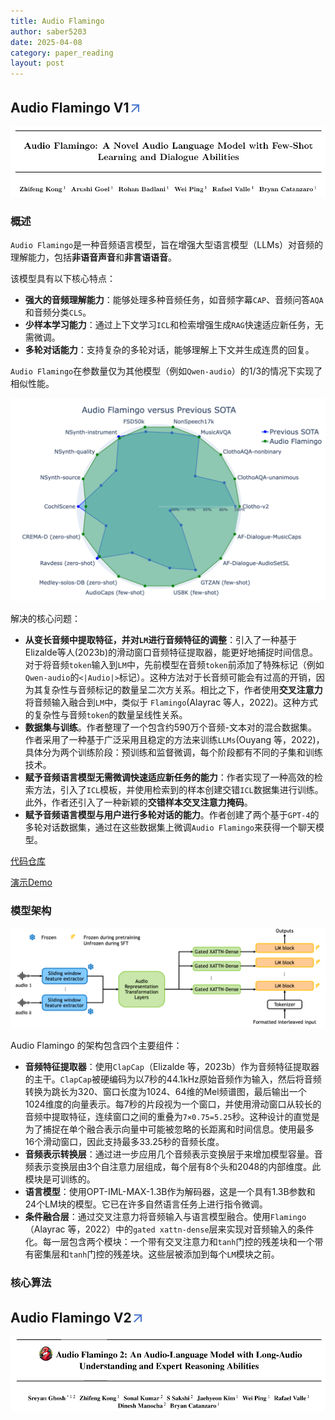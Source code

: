 ```yaml
---
title: Audio Flamingo
author: saber5203
date: 2025-04-08
category: paper_reading
layout: post
---
```


## Audio Flamingo V1[<svg xmlns="http://www.w3.org/2000/svg" enable-background="new 0 0 24 24" height="24px" viewBox="2 -5 24 24" width="24px" fill="#4B77D1"><g><rect fill="none" height="24" width="24"/></g><g><polygon points="6,6 6,8 14.59,8 5,17.59 6.41,19 16,9.41 16,18 18,18 18,6"/></g></svg>](https://arxiv.org/abs/2402.01831)

![V1论文](../images/Audio-Flamingo/V1论文.png)

### 概述

`Audio Flamingo`是一种音频语言模型，旨在增强大型语言模型（LLMs）对音频的理解能力，包括**非语音声音**和**非言语语音**。

该模型具有以下核心特点：
* **强大的音频理解能力**：能够处理多种音频任务，如音频字幕`CAP`、音频问答`AQA`和音频分类`CLS`。
* **少样本学习能力**：通过上下文学习`ICL`和检索增强生成`RAG`快速适应新任务，无需微调。
* **多轮对话能力**：支持复杂的多轮对话，能够理解上下文并生成连贯的回复。

`Audio Flamingo`在参数量仅为其他模型（例如`Qwen-audio`）的1/3的情况下实现了相似性能。

![V1性能](../images/Audio-Flamingo/V1性能.png)

解决的核心问题：
* **从变长音频中提取特征，并对`LM`进行音频特征的调整**：引入了一种基于Elizalde等人(2023b)的滑动窗口音频特征提取器，能更好地捕捉时间信息。对于将音频`token`输入到`LM`中，先前模型在音频`token`前添加了特殊标记（例如`Qwen-audio`的`<|Audio|>`标记）。这种方法对于长音频可能会有过高的开销，因为其复杂性与音频标记的数量呈二次方关系。相比之下，作者使用**交叉注意力**将音频输入融合到`LM`中，类似于 `Flamingo`(Alayrac 等人，2022)。这种方式的复杂性与音频`token`的数量呈线性关系。
* **数据集与训练**。作者整理了一个包含约590万个音频-文本对的混合数据集。作者采用了一种基于广泛采用且稳定的方法来训练`LLMs`(Ouyang 等，2022)，具体分为两个训练阶段：预训练和监督微调，每个阶段都有不同的子集和训练技术。
* **赋予音频语言模型无需微调快速适应新任务的能力**：作者实现了一种高效的检索方法，引入了`ICL`模板，并使用检索到的样本创建交错`ICL`数据集进行训练。此外，作者还引入了一种新颖的**交错样本交叉注意力掩码**。
* **赋予音频语言模型与用户进行多轮对话的能力**。作者创建了两个基于`GPT-4`的多轮对话数据集，通过在这些数据集上微调`Audio Flamingo`来获得一个聊天模型。

[代码仓库](https://github.com/NVIDIA/audio-flamingo/)

[演示Demo](https://audioflamingo.github.io/)

### 模型架构

![V1架构](../images/Audio-Flamingo/V1架构.png)

Audio Flamingo 的架构包含四个主要组件：
- **音频特征提取器**：使用`ClapCap`（Elizalde 等，2023b）作为音频特征提取器的主干。`ClapCap`被硬编码为以7秒的44.1kHz原始音频作为输入，然后将音频转换为跳长为320、窗口长度为1024、64维的Mel频谱图，最后输出一个1024维度的向量表示。每7秒的片段视为一个窗口，并使用滑动窗口从较长的音频中提取特征，连续窗口之间的重叠为`7×0.75=5.25`秒。这种设计的直觉是为了捕捉在单个融合表示向量中可能被忽略的长距离和时间信息。使用最多 16个滑动窗口，因此支持最多33.25秒的音频长度。
- **音频表示转换层**：通过进一步应用几个音频表示变换层于来增加模型容量。音频表示变换层由3个自注意力层组成，每个层有8个头和2048的内部维度。此模块是可训练的。
- **语言模型**：使用OPT-IML-MAX-1.3B作为解码器，这是一个具有1.3B参数和24个LM块的模型。它已在许多自然语言任务上进行指令微调。
- **条件融合层**：通过交叉注意力将音频输入与语言模型融合。使用`Flamingo`（Alayrac 等，2022）中的`gated xattn-dense`层来实现对音频输入的条件化。每一层包含两个模块：一个带有交叉注意力和`tanh`门控的残差块和一个带有密集层和`tanh`门控的残差块。这些层被添加到每个`LM`模块之前。

### 核心算法

## Audio Flamingo V2[<svg xmlns="http://www.w3.org/2000/svg" enable-background="new 0 0 24 24" height="24px" viewBox="2 -5 24 24" width="24px" fill="#4B77D1"><g><rect fill="none" height="24" width="24"/></g><g><polygon points="6,6 6,8 14.59,8 5,17.59 6.41,19 16,9.41 16,18 18,18 18,6"/></g></svg>](https://arxiv.org/abs/2503.03983)

![V2论文](../images/Audio-Flamingo/V2论文.png)